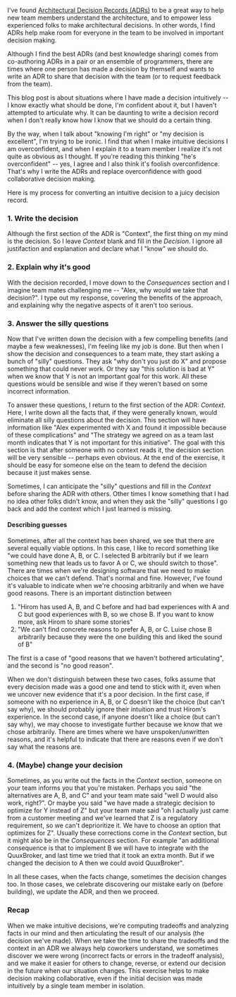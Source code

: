 I've found [Architectural Decision Records (ADRs)](https://adr.github.io/) to be a
great way to help new team members understand the architecture, and to empower
less experienced folks to make architectural decisions. In other words, I find
ADRs help make room for everyone in the team to be involved in important
decision making.

Although I find the best ADRs (and best knowledge sharing) comes from
co-authoring ADRs in a pair or an ensemble of programmers, there are times where
one person has made a decision by themself and wants to write an ADR to share
that decision with the team (or to request feedback from the team). 

This blog post is about situations where I have made a decision intuitively -- I
know exactly what should be done, I'm confident about it, but I haven't
attempted to articulate why. It can be daunting to write a decision record when
I don't really know how I know that we should do a certain thing.

By the way, when I talk about "knowing I'm right" or "my decision is excellent",
I'm trying to be ironic. I find that when I make intuitive decisions I am
overconfident, and when I explain it to a team member I realize it's not quite
as obvious as I thought. If you're reading this thinking "he's overconfident" --
yes, I agree and I also think it's foolish overconfidence. That's why I write
the ADRs and replace overconfidence with good collaborative decision making. 

Here is my process for converting an intuitive decision to a juicy decision
record.

### 1. Write the decision

Although the first section of the ADR is "Context", the first thing on my mind
is the decision. So I leave *Context* blank and fill in the *Decision*. I ignore
all justifaction and explanation and declare what I "know" we should do.

### 2. Explain why it's good

With the decision recorded, I move down to the *Consequences* section and I
imagine team mates challenging me -- "Alex, why would we take that decision?". I
type out my response, covering the benefits of the approach, and explaining why
the negative aspects of it aren't too serious.

### 3. Answer the silly questions

Now that I've written down the decision with a few compelling benefits (and
maybe a few weaknesses), I'm feeling like my job is done. But then when I show
the decision and consequences to a team mate, they start asking a bunch of
"silly" questions. They ask "why don't you just do X" and propose something
that could never work. Or they say "this solution is bad at Y" when we know that
Y is not an important goal for this work. All these questions would be sensible
and wise if they weren't based on some incorrect information.

To answer these questions, I return to the first section of the ADR: *Context*.
Here, I write down all the facts that, if they were generally known, would
eliminate all silly questions about the decision. This section will have
information like "Alex experimented with X and found it impossible because of
these complications" and "The strategy we agreed on as a team last month
indicates that Y is not important for this initiative". The goal with this
section is that after someone with no context reads it, the decision section
will be very sensible -- perhaps even obvious. At the end of the exercise, it
should be easy for someone else on the team to defend the decision because it
just makes sense.

Sometimes, I can anticipate the "silly" questions and fill in the *Context*
before sharing the ADR with others. Other times I know something that I had no
idea other folks didn't know, and when they ask the "silly" questions I go back
and add the context which I just learned is missing. 

#### Describing guesses

Sometimes, after all the context has been shared, we see that there are several
equally viable options. In this case, I like to record something like "we could
have done A, B, or C. I selected B arbitrarily but if we learn something new
that leads us to favor A or C, we should switch to those". There are times when
we're designing software that we need to make choices that we can't defend.
That's normal and fine. However, I've found it's valuable to indicate when we're
choosing arbitrarily and when we have good reasons. There is an important
distinction between

1. "Hirom has used A, B, and C before and had bad experiences with A and C but
   good experiences with B, so we chose B. If you want to know more, ask Hirom
   to share some stories"
2. "We can't find concrete reasons to prefer A, B, or C. Luise chose B
   arbitrarily because they were the one building this and liked the sound of B"

The first is a case of "good reasons that we haven't bothered articulating", and
the second is "no good reason".

When we don't distinguish between these two cases, folks assume that every
decision made was a good one and tend to stick with it, even when we uncover new
evidence that it's a poor decision. In the first case, if someone with no
experience in A, B, or C doesn't like the choice (but can't say why), we should
probably ignore their intuition and trust Hirom's experience. In the second
case, if anyone doesn't like a choice (but can't say why), we may choose to
investigate further because we know that we chose arbitrarily. There are times
where we have unspoken/unwritten reasons, and it's helpful to indicate that
there are reasons even if we don't say what the reasons are.

### 4. (Maybe) change your decision

Sometimes, as you write out the facts in the *Context* section, someone on your
team informs you that you're mistaken. Perhaps you said "the alternatives are A,
B, and C" and your team mate said "well D would also work, right?". Or maybe you
said "we have made a strategic decision to optimize for Y instead of Z" but your
team mate said "oh I actually just came from a customer meeting and we've
learned that Z is a regulatory requirement, so we can't deprioritize it. We have
to choose an option that optimizes for Z". Usually these corrections come in the
*Context* section, but it might also be in the *Consequences* section. For
example "an additional consequence is that to implement B we will have to
integrate with the QuuxBroker, and last time we tried that it took an extra
month. But if we changed the decision to A then we could avoid QuuxBroker". 

In all these cases, when the facts change, sometimes the decision changes too.
In those cases, we celebrate discovering our mistake early on (before building),
we update the ADR, and then we proceed.

### Recap

When we make intuitive decisions, we're computing tradeoffs and analyzing facts
in our mind and then articulating the result of our analysis (the decision we've
made). When we take the time to share the tradeoffs and the context in an ADR we
always help coworkers understand, we sometimes discover we were wrong (incorrect
facts or errors in the tradeoff analysis), and we make it easier for others to
change, reverse, or extend our decision in the future when our situation
changes. This exercise helps to make decision making collaborative, even if the
initial decision was made intuitively by a single team member in isolation.
